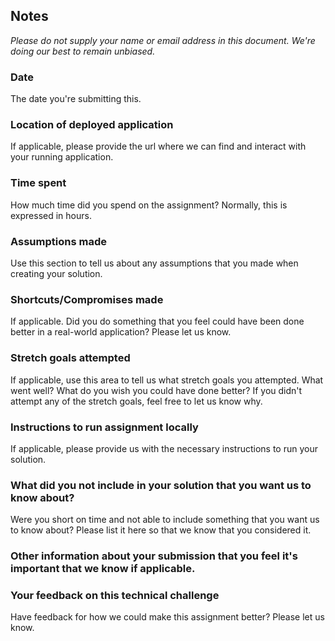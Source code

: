 ## Notes
*Please do not supply your name or email address in this document. We're doing our best to remain unbiased.*

### Date
The date you're submitting this.

### Location of deployed application
If applicable, please provide the url where we can find and interact with your running application.

### Time spent
How much time did you spend on the assignment? Normally, this is expressed in hours.

### Assumptions made
Use this section to tell us about any assumptions that you made when creating your solution.

### Shortcuts/Compromises made
If applicable. Did you do something that you feel could have been done better in a real-world application? Please let us know.

### Stretch goals attempted
If applicable, use this area to tell us what stretch goals you attempted. What went well? What do you wish you could have done better? If you didn't attempt any of the stretch goals, feel free to let us know why.
 
### Instructions to run assignment locally
If applicable, please provide us with the necessary instructions to run your solution.

### What did you not include in your solution that you want us to know about?
Were you short on time and not able to include something that you want us to know about? Please list it here so that we know that you considered it.

### Other information about your submission that you feel it's important that we know if applicable.

### Your feedback on this technical challenge
Have feedback for how we could make this assignment better? Please let us know.

